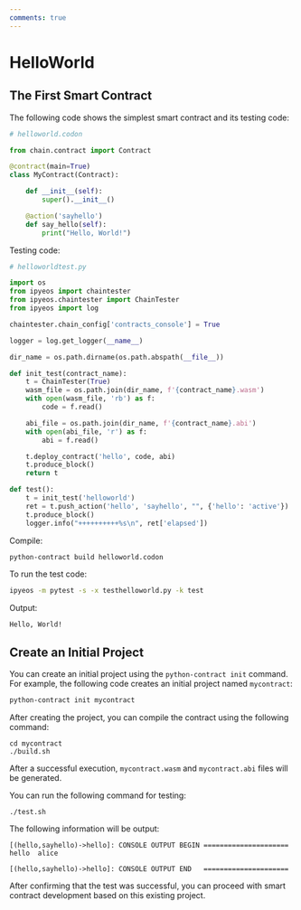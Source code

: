 ```yaml
---
comments: true
---
```


# HelloWorld

## The First Smart Contract

The following code shows the simplest smart contract and its testing code:

```python
# helloworld.codon

from chain.contract import Contract

@contract(main=True)
class MyContract(Contract):

    def __init__(self):
        super().__init__()

    @action('sayhello')
    def say_hello(self):
        print("Hello, World!")
```

Testing code:

```python
# helloworldtest.py

import os
from ipyeos import chaintester
from ipyeos.chaintester import ChainTester
from ipyeos import log

chaintester.chain_config['contracts_console'] = True

logger = log.get_logger(__name__)

dir_name = os.path.dirname(os.path.abspath(__file__))

def init_test(contract_name):
    t = ChainTester(True)
    wasm_file = os.path.join(dir_name, f'{contract_name}.wasm')
    with open(wasm_file, 'rb') as f:
        code = f.read()

    abi_file = os.path.join(dir_name, f'{contract_name}.abi')
    with open(abi_file, 'r') as f:
        abi = f.read()

    t.deploy_contract('hello', code, abi)
    t.produce_block()
    return t

def test():
    t = init_test('helloworld')
    ret = t.push_action('hello', 'sayhello', "", {'hello': 'active'})
    t.produce_block()
    logger.info("++++++++++%s\n", ret['elapsed'])
```


Compile:

```bash
python-contract build helloworld.codon
```


To run the test code:

```bash
ipyeos -m pytest -s -x testhelloworld.py -k test
```

Output:

```
Hello, World!
```

## Create an Initial Project

You can create an initial project using the `python-contract init` command. For example, the following code creates an initial project named `mycontract`:

```bash
python-contract init mycontract
```

After creating the project, you can compile the contract using the following command:

```
cd mycontract
./build.sh
```

After a successful execution, `mycontract.wasm` and `mycontract.abi` files will be generated.

You can run the following command for testing:

```
./test.sh
```

The following information will be output:

```
[(hello,sayhello)->hello]: CONSOLE OUTPUT BEGIN =====================
hello  alice

[(hello,sayhello)->hello]: CONSOLE OUTPUT END   =====================
```

After confirming that the test was successful, you can proceed with smart contract development based on this existing project.
